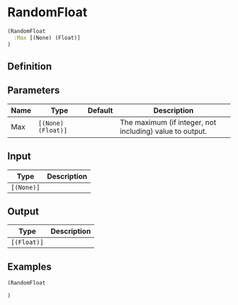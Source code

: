 # RandomFloat

```clojure
(RandomFloat
  :Max [(None) (Float)]
)
```

## Definition


## Parameters
| Name | Type | Default | Description |
|------|------|---------|-------------|
| Max | `[(None) (Float)]` |  | The maximum (if integer, not including) value to output. |


## Input
| Type | Description |
|------|-------------|
| `[(None)]` |  |


## Output
| Type | Description |
|------|-------------|
| `[(Float)]` |  |


## Examples

```clojure
(RandomFloat

)
```
